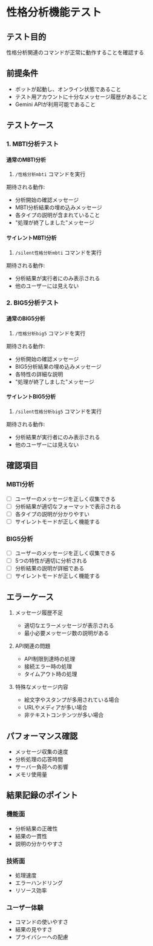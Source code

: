# 性格分析機能テスト

## テスト目的
性格分析関連のコマンドが正常に動作することを確認する

## 前提条件
- ボットが起動し、オンライン状態であること
- テスト用アカウントに十分なメッセージ履歴があること
- Gemini APIが利用可能であること

## テストケース

### 1. MBTI分析テスト

#### 通常のMBTI分析
1. `/性格分析mbti` コマンドを実行

期待される動作:
- 分析開始の確認メッセージ
- MBTI分析結果の埋め込みメッセージ
- 各タイプの説明が含まれていること
- "処理が終了しました"メッセージ

#### サイレントMBTI分析
1. `/silent性格分析mbti` コマンドを実行

期待される動作:
- 分析結果が実行者にのみ表示される
- 他のユーザーには見えない

### 2. BIG5分析テスト

#### 通常のBIG5分析
1. `/性格分析big5` コマンドを実行

期待される動作:
- 分析開始の確認メッセージ
- BIG5分析結果の埋め込みメッセージ
- 各特性の詳細な説明
- "処理が終了しました"メッセージ

#### サイレントBIG5分析
1. `/silent性格分析big5` コマンドを実行

期待される動作:
- 分析結果が実行者にのみ表示される
- 他のユーザーには見えない

## 確認項目

### MBTI分析
- [ ] ユーザーのメッセージを正しく収集できる
- [ ] 分析結果が適切なフォーマットで表示される
- [ ] 各タイプの説明が分かりやすい
- [ ] サイレントモードが正しく機能する

### BIG5分析
- [ ] ユーザーのメッセージを正しく収集できる
- [ ] 5つの特性が適切に分析される
- [ ] 分析結果の説明が詳細である
- [ ] サイレントモードが正しく機能する

## エラーケース

1. メッセージ履歴不足
   - 適切なエラーメッセージが表示される
   - 最小必要メッセージ数の説明がある

2. API関連の問題
   - API制限到達時の処理
   - 接続エラー時の処理
   - タイムアウト時の処理

3. 特殊なメッセージ内容
   - 絵文字やスタンプが多用されている場合
   - URLやメディアが多い場合
   - 非テキストコンテンツが多い場合

## パフォーマンス確認

- メッセージ収集の速度
- 分析処理の応答時間
- サーバー負荷への影響
- メモリ使用量

## 結果記録のポイント

### 機能面
- 分析結果の正確性
- 結果の一貫性
- 説明の分かりやすさ

### 技術面
- 処理速度
- エラーハンドリング
- リソース効率

### ユーザー体験
- コマンドの使いやすさ
- 結果の見やすさ
- プライバシーへの配慮
